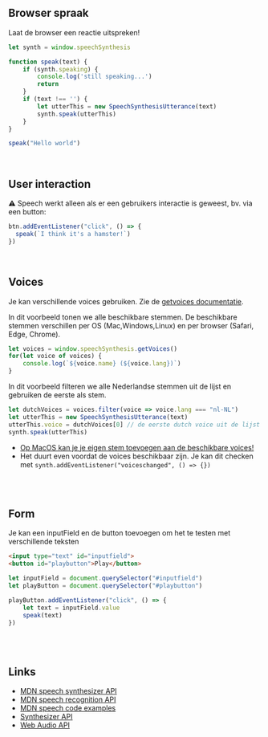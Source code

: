 ## Browser spraak

Laat de browser een reactie uitspreken!

```javascript
let synth = window.speechSynthesis

function speak(text) {
    if (synth.speaking) {
        console.log('still speaking...')
        return
    }
    if (text !== '') {
        let utterThis = new SpeechSynthesisUtterance(text)
        synth.speak(utterThis)
    }
}

speak("Hello world")
```
<Br>

## User interaction

⚠️ Speech werkt alleen als er een gebruikers interactie is geweest, bv. via een button:

```typescript
btn.addEventListener("click", () => {
  speak(`I think it's a hamster!`)
})
```
<br>

## Voices

Je kan verschillende voices gebruiken. Zie de [getvoices documentatie](https://developer.mozilla.org/en-US/docs/Web/API/SpeechSynthesis/getVoices).

In dit voorbeeld tonen we alle beschikbare stemmen. De beschikbare stemmen verschillen per OS (Mac,Windows,Linux) en per browser (Safari, Edge, Chrome).

```typescript
let voices = window.speechSynthesis.getVoices()
for(let voice of voices) {
    console.log(`${voice.name} (${voice.lang})`)
}
```
In dit voorbeeld filteren we alle Nederlandse stemmen uit de lijst en gebruiken de eerste als stem.
```js
let dutchVoices = voices.filter(voice => voice.lang === "nl-NL")
let utterThis = new SpeechSynthesisUtterance(text)
utterThis.voice = dutchVoices[0] // de eerste dutch voice uit de lijst
synth.speak(utterThis)
```

- [Op MacOS kan je je eigen stem toevoegen aan de beschikbare voices!](https://support.apple.com/en-gb/guide/mac-help/mchldfd72333/mac)
- Het duurt even voordat de voices beschikbaar zijn. Je kan dit checken met `synth.addEventListener("voiceschanged", () => {})`

<br>
<Br>
    
## Form

Je kan een inputField en de button toevoegen om het te testen met verschillende teksten

```html
<input type="text" id="inputfield">
<button id="playbutton">Play</button>
```

```javascript
let inputField = document.querySelector("#inputfield")
let playButton = document.querySelector("#playbutton")

playButton.addEventListener("click", () => {
    let text = inputField.value
    speak(text)
})
```


<br>
<br>

## Links

- [MDN speech synthesizer API](https://developer.mozilla.org/en-US/docs/Web/API/SpeechSynthesis)
- [MDN speech recognition API](https://developer.mozilla.org/en-US/docs/Web/API/Web_Speech_API/Using_the_Web_Speech_API)
- [MDN speech code examples](https://github.com/mdn/dom-examples/tree/main/web-speech-api)
- [Synthesizer API](https://developer.mozilla.org/en-US/docs/Web/API/OscillatorNode)
- [Web Audio API](https://developer.mozilla.org/en-US/docs/Web/API/Web_Audio_API)	
